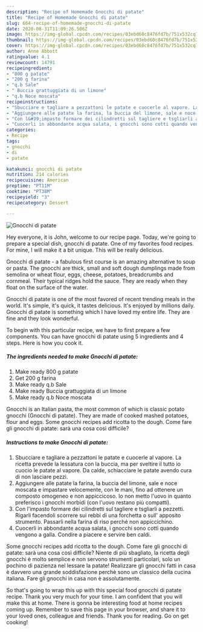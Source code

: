 ```yaml
---
description: "Recipe of Homemade Gnocchi di patate"
title: "Recipe of Homemade Gnocchi di patate"
slug: 664-recipe-of-homemade-gnocchi-di-patate
date: 2020-08-31T11:09:26.506Z
image: https://img-global.cpcdn.com/recipes/03ebd60c8476fd7b/751x532cq70/gnocchi-di-patate-recipe-main-photo.jpg
thumbnail: https://img-global.cpcdn.com/recipes/03ebd60c8476fd7b/751x532cq70/gnocchi-di-patate-recipe-main-photo.jpg
cover: https://img-global.cpcdn.com/recipes/03ebd60c8476fd7b/751x532cq70/gnocchi-di-patate-recipe-main-photo.jpg
author: Anne Abbott
ratingvalue: 4.1
reviewcount: 14791
recipeingredient:
- "800 g patate"
- "200 g farina"
- "q.b Sale"
- " Buccia grattuggiata di un limone"
- "q.b Noce moscata"
recipeinstructions:
- "Sbucciare e tagliare a pezzattoni le patate e cuocerle al vapore. La ricetta prevede la lessatura con la buccia, ma per sveltire il tutto io cuocio le patate al vapore. Da calde, schiacciare le patate avendo cura di non lasciare pezzi."
- "Aggiungere alle patate la farina, la buccia del limone, sale e noce moscata e impastare velocemente, con le mani, fino ad ottenere un composto omogeneo e non appiccicoso. Io non metto l&#39;uovo in quanto preferisco i gnocchi morbidi (con l&#39;uovo restano più compatti)."
- "Con l&#39;impasto formare dei cilindretti sul tagliere e tsgliarli a pezzetti. Rigarli facendoli scorrere sui rebbi di una forchetta o sull&#39; apposito strumento. Passarli nella farina di riso perché non appiccichino."
- "Cuocerli in abbondante acqua salata, i gnocchi sono cotti quando vengono a galla. Condire a piacere e servire ben caldi."
categories:
- Recipe
tags:
- gnocchi
- di
- patate

katakunci: gnocchi di patate 
nutrition: 214 calories
recipecuisine: American
preptime: "PT11M"
cooktime: "PT38M"
recipeyield: "3"
recipecategory: Dessert

---
```



![Gnocchi di patate](https://img-global.cpcdn.com/recipes/03ebd60c8476fd7b/751x532cq70/gnocchi-di-patate-recipe-main-photo.jpg)

Hey everyone, it is John, welcome to our recipe page. Today, we're going to prepare a special dish, gnocchi di patate. One of my favorites food recipes. For mine, I will make it a bit unique. This will be really delicious.

Gnocchi di patate - a fabulous first course is an amazing alternative to soup or pasta. The gnocchi are thick, small and soft dough dumplings made from semolina or wheat flour, eggs, cheese, potatoes, breadcrumbs and cornmeal. Their typical ridges hold the sauce. They are ready when they float on the surface of the water.

Gnocchi di patate is one of the most favored of recent trending meals in the world. It's simple, it's quick, it tastes delicious. It's enjoyed by millions daily. Gnocchi di patate is something which I have loved my entire life. They are fine and they look wonderful.


To begin with this particular recipe, we have to first prepare a few components. You can have gnocchi di patate using 5 ingredients and 4 steps. Here is how you cook it.

<!--inarticleads1-->

##### The ingredients needed to make Gnocchi di patate:

1. Make ready 800 g patate
1. Get 200 g farina
1. Make ready q.b Sale
1. Make ready  Buccia grattuggiata di un limone
1. Make ready q.b Noce moscata


Gnocchi is an Italian pasta, the most common of which is classic potato gnocchi (Gnocchi di patate). They are made of cooked mashed potatoes, flour and eggs. Some gnocchi recipes add ricotta to the dough. Come fare gli gnocchi di patate: sarà una cosa così difficile? 

<!--inarticleads2-->

##### Instructions to make Gnocchi di patate:

1. Sbucciare e tagliare a pezzattoni le patate e cuocerle al vapore. La ricetta prevede la lessatura con la buccia, ma per sveltire il tutto io cuocio le patate al vapore. Da calde, schiacciare le patate avendo cura di non lasciare pezzi.
1. Aggiungere alle patate la farina, la buccia del limone, sale e noce moscata e impastare velocemente, con le mani, fino ad ottenere un composto omogeneo e non appiccicoso. Io non metto l&#39;uovo in quanto preferisco i gnocchi morbidi (con l&#39;uovo restano più compatti).
1. Con l&#39;impasto formare dei cilindretti sul tagliere e tsgliarli a pezzetti. Rigarli facendoli scorrere sui rebbi di una forchetta o sull&#39; apposito strumento. Passarli nella farina di riso perché non appiccichino.
1. Cuocerli in abbondante acqua salata, i gnocchi sono cotti quando vengono a galla. Condire a piacere e servire ben caldi.


Some gnocchi recipes add ricotta to the dough. Come fare gli gnocchi di patate: sarà una cosa così difficile? Niente di più sbagliato, la ricetta degli gnocchi è molto semplice e non servono strumenti particolari, solo un pochino di pazienza nel lessare la patate! Realizzare gli gnocchi fatti in casa è davvero una grande soddisfazione perchè sono un classico della cucina italiana. Fare gli gnocchi in casa non è assolutamente. 

So that's going to wrap this up with this special food gnocchi di patate recipe. Thank you very much for your time. I am confident that you will make this at home. There is gonna be interesting food at home recipes coming up. Remember to save this page in your browser, and share it to your loved ones, colleague and friends. Thank you for reading. Go on get cooking!
